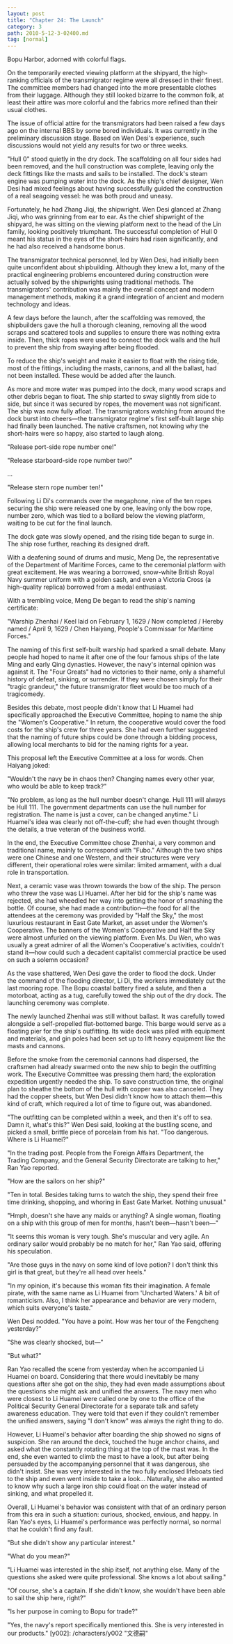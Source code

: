 ```yaml
---
layout: post
title: "Chapter 24: The Launch"
category: 3
path: 2010-5-12-3-02400.md
tag: [normal]
---
```


Bopu Harbor, adorned with colorful flags.

On the temporarily erected viewing platform at the shipyard, the high-ranking officials of the transmigrator regime were all dressed in their finest. The committee members had changed into the more presentable clothes from their luggage. Although they still looked bizarre to the common folk, at least their attire was more colorful and the fabrics more refined than their usual clothes.

The issue of official attire for the transmigrators had been raised a few days ago on the internal BBS by some bored individuals. It was currently in the preliminary discussion stage. Based on Wen Desi's experience, such discussions would not yield any results for two or three weeks.

"Hull 0" stood quietly in the dry dock. The scaffolding on all four sides had been removed, and the hull construction was complete, leaving only the deck fittings like the masts and sails to be installed. The dock's steam engine was pumping water into the dock. As the ship's chief designer, Wen Desi had mixed feelings about having successfully guided the construction of a real seagoing vessel: he was both proud and uneasy.

Fortunately, he had Zhang Jiqi, the shipwright. Wen Desi glanced at Zhang Jiqi, who was grinning from ear to ear. As the chief shipwright of the shipyard, he was sitting on the viewing platform next to the head of the Lin family, looking positively triumphant. The successful completion of Hull 0 meant his status in the eyes of the short-hairs had risen significantly, and he had also received a handsome bonus.

The transmigrator technical personnel, led by Wen Desi, had initially been quite unconfident about shipbuilding. Although they knew a lot, many of the practical engineering problems encountered during construction were actually solved by the shipwrights using traditional methods. The transmigrators' contribution was mainly the overall concept and modern management methods, making it a grand integration of ancient and modern technology and ideas.

A few days before the launch, after the scaffolding was removed, the shipbuilders gave the hull a thorough cleaning, removing all the wood scraps and scattered tools and supplies to ensure there was nothing extra inside. Then, thick ropes were used to connect the dock walls and the hull to prevent the ship from swaying after being flooded.

To reduce the ship's weight and make it easier to float with the rising tide, most of the fittings, including the masts, cannons, and all the ballast, had not been installed. These would be added after the launch.

As more and more water was pumped into the dock, many wood scraps and other debris began to float. The ship started to sway slightly from side to side, but since it was secured by ropes, the movement was not significant. The ship was now fully afloat. The transmigrators watching from around the dock burst into cheers—the transmigrator regime's first self-built large ship had finally been launched. The native craftsmen, not knowing why the short-hairs were so happy, also started to laugh along.

"Release port-side rope number one!"

"Release starboard-side rope number two!"

...

"Release stern rope number ten!"

Following Li Di's commands over the megaphone, nine of the ten ropes securing the ship were released one by one, leaving only the bow rope, number zero, which was tied to a bollard below the viewing platform, waiting to be cut for the final launch.

The dock gate was slowly opened, and the rising tide began to surge in. The ship rose further, reaching its designed draft.

With a deafening sound of drums and music, Meng De, the representative of the Department of Maritime Forces, came to the ceremonial platform with great excitement. He was wearing a borrowed, snow-white British Royal Navy summer uniform with a golden sash, and even a Victoria Cross (a high-quality replica) borrowed from a medal enthusiast.

With a trembling voice, Meng De began to read the ship's naming certificate:

"Warship Zhenhai / Keel laid on February 1, 1629 / Now completed / Hereby named / April 9, 1629 / Chen Haiyang, People's Commissar for Maritime Forces."

The naming of this first self-built warship had sparked a small debate. Many people had hoped to name it after one of the four famous ships of the late Ming and early Qing dynasties. However, the navy's internal opinion was against it. The "Four Greats" had no victories to their name, only a shameful history of defeat, sinking, or surrender. If they were chosen simply for their "tragic grandeur," the future transmigrator fleet would be too much of a tragicomedy.

Besides this debate, most people didn't know that Li Huamei had specifically approached the Executive Committee, hoping to name the ship the "Women's Cooperative." In return, the cooperative would cover the food costs for the ship's crew for three years. She had even further suggested that the naming of future ships could be done through a bidding process, allowing local merchants to bid for the naming rights for a year.

This proposal left the Executive Committee at a loss for words. Chen Haiyang joked:

"Wouldn't the navy be in chaos then? Changing names every other year, who would be able to keep track?"

"No problem, as long as the hull number doesn't change. Hull 111 will always be Hull 111. The government departments can use the hull number for registration. The name is just a cover, can be changed anytime." Li Huamei's idea was clearly not off-the-cuff; she had even thought through the details, a true veteran of the business world.

In the end, the Executive Committee chose Zhenhai, a very common and traditional name, mainly to correspond with "Fubo." Although the two ships were one Chinese and one Western, and their structures were very different, their operational roles were similar: limited armament, with a dual role in transportation.

Next, a ceramic vase was thrown towards the bow of the ship. The person who threw the vase was Li Huamei. After her bid for the ship's name was rejected, she had wheedled her way into getting the honor of smashing the bottle. Of course, she had made a contribution—the food for all the attendees at the ceremony was provided by "Half the Sky," the most luxurious restaurant in East Gate Market, an asset under the Women's Cooperative. The banners of the Women's Cooperative and Half the Sky were almost unfurled on the viewing platform. Even Ms. Du Wen, who was usually a great admirer of all the Women's Cooperative's activities, couldn't stand it—how could such a decadent capitalist commercial practice be used on such a solemn occasion?

As the vase shattered, Wen Desi gave the order to flood the dock. Under the command of the flooding director, Li Di, the workers immediately cut the last mooring rope. The Bopu coastal battery fired a salute, and then a motorboat, acting as a tug, carefully towed the ship out of the dry dock. The launching ceremony was complete.

The newly launched Zhenhai was still without ballast. It was carefully towed alongside a self-propelled flat-bottomed barge. This barge would serve as a floating pier for the ship's outfitting. Its wide deck was piled with equipment and materials, and gin poles had been set up to lift heavy equipment like the masts and cannons.

Before the smoke from the ceremonial cannons had dispersed, the craftsmen had already swarmed onto the new ship to begin the outfitting work. The Executive Committee was pressing them hard; the exploration expedition urgently needed the ship. To save construction time, the original plan to sheathe the bottom of the hull with copper was also canceled. They had the copper sheets, but Wen Desi didn't know how to attach them—this kind of craft, which required a lot of time to figure out, was abandoned.

"The outfitting can be completed within a week, and then it's off to sea. Damn it, what's this?" Wen Desi said, looking at the bustling scene, and picked a small, brittle piece of porcelain from his hat. "Too dangerous. Where is Li Huamei?"

"In the trading post. People from the Foreign Affairs Department, the Trading Company, and the General Security Directorate are talking to her," Ran Yao reported.

"How are the sailors on her ship?"

"Ten in total. Besides taking turns to watch the ship, they spend their free time drinking, shopping, and whoring in East Gate Market. Nothing unusual."

"Hmph, doesn't she have any maids or anything? A single woman, floating on a ship with this group of men for months, hasn't been—hasn't been—"

"It seems this woman is very tough. She's muscular and very agile. An ordinary sailor would probably be no match for her," Ran Yao said, offering his speculation.

"Are those guys in the navy on some kind of love potion? I don't think this girl is that great, but they're all head over heels."

"In my opinion, it's because this woman fits their imagination. A female pirate, with the same name as Li Huamei from 'Uncharted Waters.' A bit of romanticism. Also, I think her appearance and behavior are very modern, which suits everyone's taste."

Wen Desi nodded. "You have a point. How was her tour of the Fengcheng yesterday?"

"She was clearly shocked, but—"

"But what?"

Ran Yao recalled the scene from yesterday when he accompanied Li Huamei on board. Considering that there would inevitably be many questions after she got on the ship, they had even made assumptions about the questions she might ask and unified the answers. The navy men who were closest to Li Huamei were called one by one to the office of the Political Security General Directorate for a separate talk and safety awareness education. They were told that even if they couldn't remember the unified answers, saying "I don't know" was always the right thing to do.

However, Li Huamei's behavior after boarding the ship showed no signs of suspicion. She ran around the deck, touched the huge anchor chains, and asked what the constantly rotating thing at the top of the mast was. In the end, she even wanted to climb the mast to have a look, but after being persuaded by the accompanying personnel that it was dangerous, she didn't insist. She was very interested in the two fully enclosed lifeboats tied to the ship and even went inside to take a look... Naturally, she also wanted to know why such a large iron ship could float on the water instead of sinking, and what propelled it.

Overall, Li Huamei's behavior was consistent with that of an ordinary person from this era in such a situation: curious, shocked, envious, and happy. In Ran Yao's eyes, Li Huamei's performance was perfectly normal, so normal that he couldn't find any fault.

"But she didn't show any particular interest."

"What do you mean?"

"Li Huamei was interested in the ship itself, not anything else. Many of the questions she asked were quite professional. She knows a lot about sailing."

"Of course, she's a captain. If she didn't know, she wouldn't have been able to sail the ship here, right?"

"Is her purpose in coming to Bopu for trade?"

"Yes, the navy's report specifically mentioned this. She is very interested in our products."
[y002]: /characters/y002 "文德嗣"